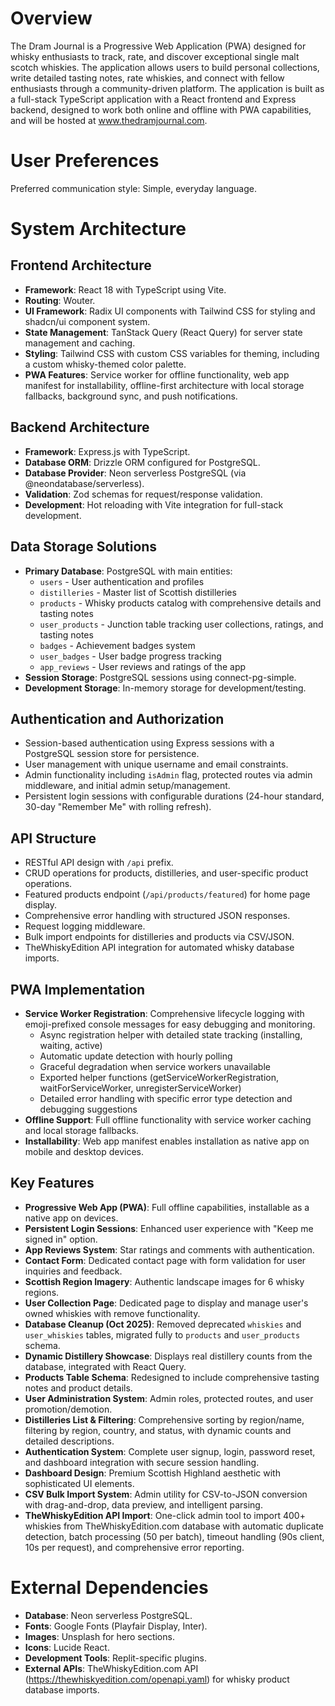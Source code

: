 # Overview

The Dram Journal is a Progressive Web Application (PWA) designed for whisky enthusiasts to track, rate, and discover exceptional single malt scotch whiskies. The application allows users to build personal collections, write detailed tasting notes, rate whiskies, and connect with fellow enthusiasts through a community-driven platform. The application is built as a full-stack TypeScript application with a React frontend and Express backend, designed to work both online and offline with PWA capabilities, and will be hosted at www.thedramjournal.com.

# User Preferences

Preferred communication style: Simple, everyday language.

# System Architecture

## Frontend Architecture
- **Framework**: React 18 with TypeScript using Vite.
- **Routing**: Wouter.
- **UI Framework**: Radix UI components with Tailwind CSS for styling and shadcn/ui component system.
- **State Management**: TanStack Query (React Query) for server state management and caching.
- **Styling**: Tailwind CSS with custom CSS variables for theming, including a custom whisky-themed color palette.
- **PWA Features**: Service worker for offline functionality, web app manifest for installability, offline-first architecture with local storage fallbacks, background sync, and push notifications.

## Backend Architecture
- **Framework**: Express.js with TypeScript.
- **Database ORM**: Drizzle ORM configured for PostgreSQL.
- **Database Provider**: Neon serverless PostgreSQL (via @neondatabase/serverless).
- **Validation**: Zod schemas for request/response validation.
- **Development**: Hot reloading with Vite integration for full-stack development.

## Data Storage Solutions
- **Primary Database**: PostgreSQL with main entities:
  - `users` - User authentication and profiles
  - `distilleries` - Master list of Scottish distilleries
  - `products` - Whisky products catalog with comprehensive details and tasting notes
  - `user_products` - Junction table tracking user collections, ratings, and tasting notes
  - `badges` - Achievement badges system
  - `user_badges` - User badge progress tracking
  - `app_reviews` - User reviews and ratings of the app
- **Session Storage**: PostgreSQL sessions using connect-pg-simple.
- **Development Storage**: In-memory storage for development/testing.

## Authentication and Authorization
- Session-based authentication using Express sessions with a PostgreSQL session store for persistence.
- User management with unique username and email constraints.
- Admin functionality including `isAdmin` flag, protected routes via admin middleware, and initial admin setup/management.
- Persistent login sessions with configurable durations (24-hour standard, 30-day "Remember Me" with rolling refresh).

## API Structure
- RESTful API design with `/api` prefix.
- CRUD operations for products, distilleries, and user-specific product operations.
- Featured products endpoint (`/api/products/featured`) for home page display.
- Comprehensive error handling with structured JSON responses.
- Request logging middleware.
- Bulk import endpoints for distilleries and products via CSV/JSON.
- TheWhiskyEdition API integration for automated whisky database imports.

## PWA Implementation
- **Service Worker Registration**: Comprehensive lifecycle logging with emoji-prefixed console messages for easy debugging and monitoring.
  - Async registration helper with detailed state tracking (installing, waiting, active)
  - Automatic update detection with hourly polling
  - Graceful degradation when service workers unavailable
  - Exported helper functions (getServiceWorkerRegistration, waitForServiceWorker, unregisterServiceWorker)
  - Detailed error handling with specific error type detection and debugging suggestions
- **Offline Support**: Full offline functionality with service worker caching and local storage fallbacks.
- **Installability**: Web app manifest enables installation as native app on mobile and desktop devices.

## Key Features
- **Progressive Web App (PWA)**: Full offline capabilities, installable as a native app on devices.
- **Persistent Login Sessions**: Enhanced user experience with "Keep me signed in" option.
- **App Reviews System**: Star ratings and comments with authentication.
- **Contact Form**: Dedicated contact page with form validation for user inquiries and feedback.
- **Scottish Region Imagery**: Authentic landscape images for 6 whisky regions.
- **User Collection Page**: Dedicated page to display and manage user's owned whiskies with remove functionality.
- **Database Cleanup (Oct 2025)**: Removed deprecated `whiskies` and `user_whiskies` tables, migrated fully to `products` and `user_products` schema.
- **Dynamic Distillery Showcase**: Displays real distillery counts from the database, integrated with React Query.
- **Products Table Schema**: Redesigned to include comprehensive tasting notes and product details.
- **User Administration System**: Admin roles, protected routes, and user promotion/demotion.
- **Distilleries List & Filtering**: Comprehensive sorting by region/name, filtering by region, country, and status, with dynamic counts and detailed descriptions.
- **Authentication System**: Complete user signup, login, password reset, and dashboard integration with secure session handling.
- **Dashboard Design**: Premium Scottish Highland aesthetic with sophisticated UI elements.
- **CSV Bulk Import System**: Admin utility for CSV-to-JSON conversion with drag-and-drop, data preview, and intelligent parsing.
- **TheWhiskyEdition API Import**: One-click admin tool to import 400+ whiskies from TheWhiskyEdition.com database with automatic duplicate detection, batch processing (50 per batch), timeout handling (90s client, 10s per request), and comprehensive error reporting.

# External Dependencies

- **Database**: Neon serverless PostgreSQL.
- **Fonts**: Google Fonts (Playfair Display, Inter).
- **Images**: Unsplash for hero sections.
- **Icons**: Lucide React.
- **Development Tools**: Replit-specific plugins.
- **External APIs**: TheWhiskyEdition.com API (https://thewhiskyedition.com/openapi.yaml) for whisky product database imports.